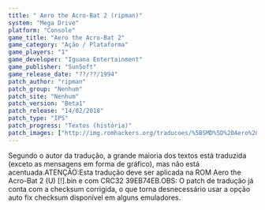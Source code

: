 ```yaml
---
title: " Aero the Acro-Bat 2 (ripman)"
system: "Mega Drive"
platform: "Console"
game_title: "Aero the Acro-Bat 2"
game_category: "Ação / Plataforma"
game_players: "1"
game_developer: "Iguana Entertainment"
game_publisher: "SunSoft"
game_release_date: "??/??/1994"
patch_author: "ripman"
patch_group: "Nenhum"
patch_site: "Nenhum"
patch_version: "Beta1"
patch_release: "14/02/2018"
patch_type: "IPS"
patch_progress: "Textos (história)"
patch_images: ["http://img.romhackers.org/traducoes/%5BSMD%5D%20Aero%20the%20Acro-Bat%202%20-%20ripman%20-%201.png","http://img.romhackers.org/traducoes/%5BSMD%5D%20Aero%20the%20Acro-Bat%202%20-%20ripman%20-%202.png","http://img.romhackers.org/traducoes/%5BSMD%5D%20Aero%20the%20Acro-Bat%202%20-%20ripman%20-%203.png"]
---
```

Segundo o autor da tradução, a grande maioria dos textos está traduzida (exceto as mensagens em forma de gráfico), mas não está acentuada.ATENÇÃO:Esta tradução deve ser aplicada na ROM Aero the Acro-Bat 2 (U) [!].bin e com CRC32 39EB74EB.OBS: O patch de tradução já conta com a checksum corrigida, o que torna desnecessário usar a opção auto fix checksum disponível em alguns emuladores.